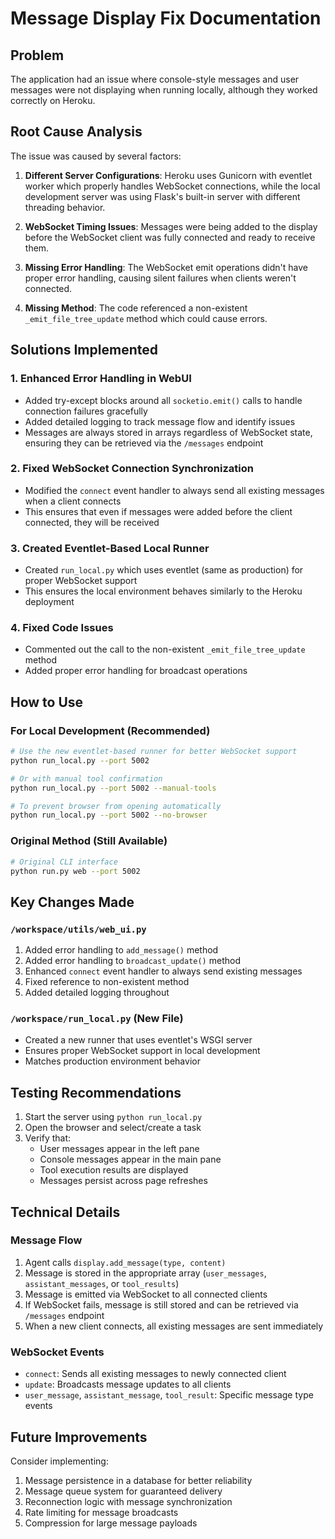 # Message Display Fix Documentation

## Problem
The application had an issue where console-style messages and user messages were not displaying when running locally, although they worked correctly on Heroku.

## Root Cause Analysis

The issue was caused by several factors:

1. **Different Server Configurations**: Heroku uses Gunicorn with eventlet worker which properly handles WebSocket connections, while the local development server was using Flask's built-in server with different threading behavior.

2. **WebSocket Timing Issues**: Messages were being added to the display before the WebSocket client was fully connected and ready to receive them.

3. **Missing Error Handling**: The WebSocket emit operations didn't have proper error handling, causing silent failures when clients weren't connected.

4. **Missing Method**: The code referenced a non-existent `_emit_file_tree_update` method which could cause errors.

## Solutions Implemented

### 1. Enhanced Error Handling in WebUI
- Added try-except blocks around all `socketio.emit()` calls to handle connection failures gracefully
- Added detailed logging to track message flow and identify issues
- Messages are always stored in arrays regardless of WebSocket state, ensuring they can be retrieved via the `/messages` endpoint

### 2. Fixed WebSocket Connection Synchronization
- Modified the `connect` event handler to always send all existing messages when a client connects
- This ensures that even if messages were added before the client connected, they will be received

### 3. Created Eventlet-Based Local Runner
- Created `run_local.py` which uses eventlet (same as production) for proper WebSocket support
- This ensures the local environment behaves similarly to the Heroku deployment

### 4. Fixed Code Issues
- Commented out the call to the non-existent `_emit_file_tree_update` method
- Added proper error handling for broadcast operations

## How to Use

### For Local Development (Recommended)
```bash
# Use the new eventlet-based runner for better WebSocket support
python run_local.py --port 5002

# Or with manual tool confirmation
python run_local.py --port 5002 --manual-tools

# To prevent browser from opening automatically
python run_local.py --port 5002 --no-browser
```

### Original Method (Still Available)
```bash
# Original CLI interface
python run.py web --port 5002
```

## Key Changes Made

### `/workspace/utils/web_ui.py`
1. Added error handling to `add_message()` method
2. Added error handling to `broadcast_update()` method  
3. Enhanced `connect` event handler to always send existing messages
4. Fixed reference to non-existent method
5. Added detailed logging throughout

### `/workspace/run_local.py` (New File)
- Created a new runner that uses eventlet's WSGI server
- Ensures proper WebSocket support in local development
- Matches production environment behavior

## Testing Recommendations

1. Start the server using `python run_local.py`
2. Open the browser and select/create a task
3. Verify that:
   - User messages appear in the left pane
   - Console messages appear in the main pane
   - Tool execution results are displayed
   - Messages persist across page refreshes

## Technical Details

### Message Flow
1. Agent calls `display.add_message(type, content)`
2. Message is stored in the appropriate array (`user_messages`, `assistant_messages`, or `tool_results`)
3. Message is emitted via WebSocket to all connected clients
4. If WebSocket fails, message is still stored and can be retrieved via `/messages` endpoint
5. When a new client connects, all existing messages are sent immediately

### WebSocket Events
- `connect`: Sends all existing messages to newly connected client
- `update`: Broadcasts message updates to all clients
- `user_message`, `assistant_message`, `tool_result`: Specific message type events

## Future Improvements

Consider implementing:
1. Message persistence in a database for better reliability
2. Message queue system for guaranteed delivery
3. Reconnection logic with message synchronization
4. Rate limiting for message broadcasts
5. Compression for large message payloads